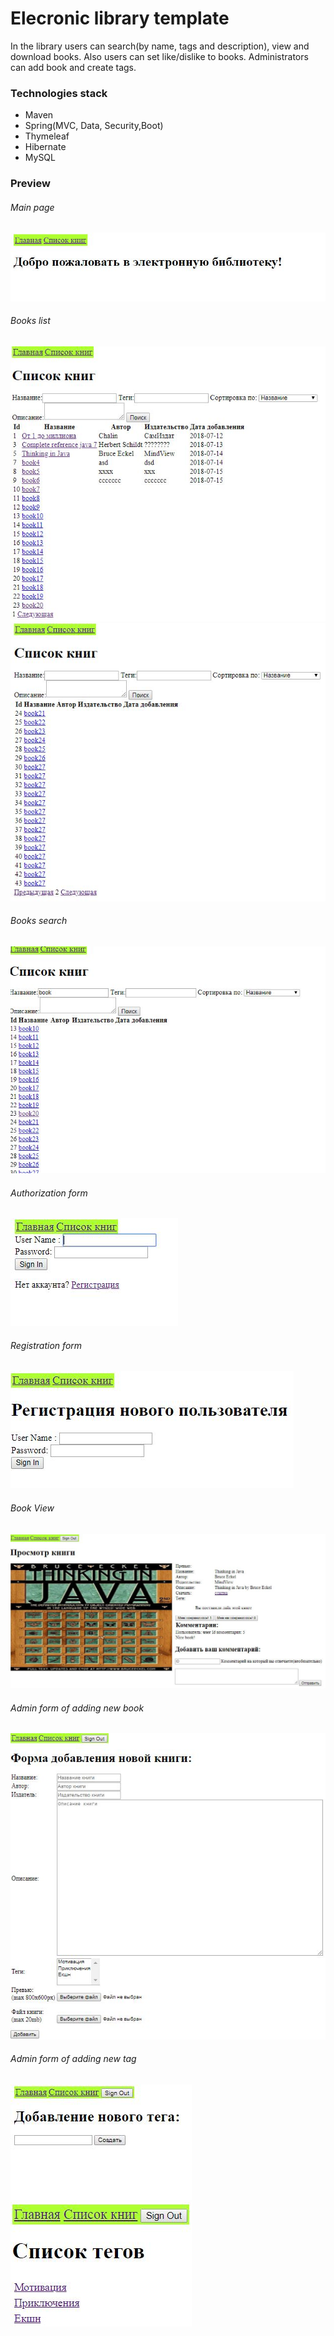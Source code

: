 # Elecronic library template
In the library users can search(by name, tags and description), view and download books. Also users can set like/dislike to books.
Administrators can add book and create tags.

### Technologies stack

* Maven
* Spring(MVC, Data, Security,Boot)
* Thymeleaf
* Hibernate
* MySQL

### Preview

###### Main page
![MainPageImg](https://github.com/ArtemVolkov/-GeeksForLess/blob/master/EL_images/%D0%A1%D0%BD%D0%B8%D0%BC%D0%BE%D0%BA.JPG)
###### Books list
![BooksListImg](https://github.com/ArtemVolkov/-GeeksForLess/blob/master/EL_images/%D0%A1%D0%BD%D0%B8%D0%BC%D0%BE%D0%BA1.JPG)
![BooksListImg2](https://github.com/ArtemVolkov/-GeeksForLess/blob/master/EL_images/%D0%A1%D0%BD%D0%B8%D0%BC%D0%BE%D0%BA3.JPG)
###### Books search
![BooksSearchImg](https://github.com/ArtemVolkov/-GeeksForLess/blob/master/EL_images/%D0%A1%D0%BD%D0%B8%D0%BC%D0%BE%D0%BA2.JPG)
###### Authorization form
![AuthImg](https://github.com/ArtemVolkov/-GeeksForLess/blob/master/EL_images/%D0%A1%D0%BD%D0%B8%D0%BC%D0%BE%D0%BA4.JPG)
###### Registration form
![RegImg](https://github.com/ArtemVolkov/-GeeksForLess/blob/master/EL_images/%D0%A1%D0%BD%D0%B8%D0%BC%D0%BE%D0%BA5.JPG)
###### Book View
![BookViewImg](https://github.com/ArtemVolkov/-GeeksForLess/blob/master/EL_images/%D0%A1%D0%BD%D0%B8%D0%BC%D0%BE%D0%BA6.JPG)
###### Admin form of adding new book
![AdmAddBookImg](https://github.com/ArtemVolkov/-GeeksForLess/blob/master/EL_images/%D0%A1%D0%BD%D0%B8%D0%BC%D0%BE%D0%BA7.JPG)
###### Admin form of adding new tag
![AdmAddTagImg](https://github.com/ArtemVolkov/-GeeksForLess/blob/master/EL_images/%D0%A1%D0%BD%D0%B8%D0%BC%D0%BE%D0%BA8.JPG)
![AdmAddTagImg](https://github.com/ArtemVolkov/-GeeksForLess/blob/master/EL_images/%D0%A1%D0%BD%D0%B8%D0%BC%D0%BE%D0%BA9.JPG)

